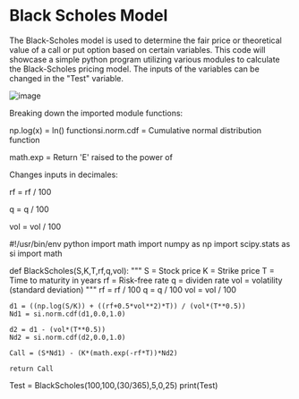 # Black Scholes Model

The Black-Scholes model is used to determine the fair price or theoretical value of a call or put option based on certain variables. This code will showcase a simple python program utilizing various modules to calculate the Black-Scholes pricing model. The inputs of the variables can be changed in the "Test" variable. 

![image](https://user-images.githubusercontent.com/93418272/180991444-cded48dd-e524-443f-8e0f-8a52b29dda1d.png)

Breaking down the imported module functions:

np.log(x) = ln() 
functionsi.norm.cdf = Cumulative normal distribution function

math.exp = Return 'E' raised to the power of

Changes inputs in decimales:

rf = rf / 100

q = q / 100

vol = vol / 100


#!/usr/bin/env python
import math
import numpy as np
import scipy.stats as si
import math

def BlackScholes(S,K,T,rf,q,vol):
    """
        S = Stock price
        K = Strike price
        T = Time to maturity in years
        rf = Risk-free rate
        q = dividen rate
        vol = volatility (standard deviation)
    """
    rf = rf / 100
    q = q / 100
    vol = vol / 100

    d1 = ((np.log(S/K)) + ((rf+0.5*vol**2)*T)) / (vol*(T**0.5))
    Nd1 = si.norm.cdf(d1,0.0,1.0)

    d2 = d1 - (vol*(T**0.5))
    Nd2 = si.norm.cdf(d2,0.0,1.0)

    Call = (S*Nd1) - (K*(math.exp(-rf*T))*Nd2)
    
    return Call
    


Test = BlackScholes(100,100,(30/365),5,0,25)
print(Test)
